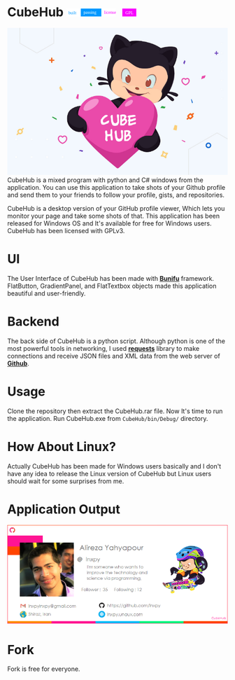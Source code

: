 # CubeHub <span><img src="data:image/svg+xml;base64,PD94bWwgdmVyc2lvbj0iMS4wIiBlbmNvZGluZz0idXRmLTgiPz4NCjwhLS0gR2VuZXJhdG9yOiBB%0D%0AZG9iZSBJbGx1c3RyYXRvciAyMC4wLjAsIFNWRyBFeHBvcnQgUGx1Zy1JbiAuIFNWRyBWZXJzaW9u%0D%0AOiA2LjAwIEJ1aWxkIDApICAtLT4NCjxzdmcgdmVyc2lvbj0iMS4xIiBpZD0iTGF5ZXJfMSIgeG1s%0D%0AbnM9Imh0dHA6Ly93d3cudzMub3JnLzIwMDAvc3ZnIiB4bWxuczp4bGluaz0iaHR0cDovL3d3dy53%0D%0AMy5vcmcvMTk5OS94bGluayIgeD0iMHB4IiB5PSIwcHgiDQoJIHZpZXdCb3g9IjAgMCA4NiAyMCIg%0D%0Ac3R5bGU9ImVuYWJsZS1iYWNrZ3JvdW5kOm5ldyAwIDAgODYgMjA7IiB4bWw6c3BhY2U9InByZXNl%0D%0AcnZlIj4NCjxzdHlsZSB0eXBlPSJ0ZXh0L2NzcyI+DQoJLnN0MHtmaWxsOiNGRkZGRkY7fQ0KCS5z%0D%0AdDF7ZmlsbDojMDA5OEZGO30NCgkuc3Qye2ZvbnQtZmFtaWx5OidWZXJkYW5hJzt9DQoJLnN0M3tm%0D%0Ab250LXNpemU6MTFweDt9DQo8L3N0eWxlPg0KPGcgc2hhcGUtcmVuZGVyaW5nPSJjcmlzcEVkZ2Vz%0D%0AIj4NCgk8cGF0aCBjbGFzcz0ic3QwIiBkPSJNMCwwaDM1djIwSDBWMHoiLz4NCgk8cGF0aCBjbGFz%0D%0Acz0ic3QxIiBkPSJNMzUsMGg1MXYyMEgzNVYweiIvPg0KPC9nPg0KPHRleHQgdHJhbnNmb3JtPSJt%0D%0AYXRyaXgoMC45NTkzIDAgMCAxIDUgMTQuMjUpIiBjbGFzcz0ic3QxIHN0MiBzdDMiPmJ1aWx0PC90%0D%0AZXh0Pg0KPHRleHQgdHJhbnNmb3JtPSJtYXRyaXgoMC45NTkzIDAgMCAxIDQyLjEyNSAxMy4zNzUp%0D%0AIiBjbGFzcz0ic3QwIHN0MiBzdDMiPnBhc3Npbmc8L3RleHQ+DQo8L3N2Zz4NCg==" width="80px"></span><span><img src="data:image/svg+xml;base64,PD94bWwgdmVyc2lvbj0iMS4wIiBlbmNvZGluZz0idXRmLTgiPz4NCjwhLS0gR2VuZXJhdG9yOiBB%0D%0AZG9iZSBJbGx1c3RyYXRvciAyMC4wLjAsIFNWRyBFeHBvcnQgUGx1Zy1JbiAuIFNWRyBWZXJzaW9u%0D%0AOiA2LjAwIEJ1aWxkIDApICAtLT4NCjxzdmcgdmVyc2lvbj0iMS4xIiBpZD0iTGF5ZXJfMSIgeG1s%0D%0AbnM9Imh0dHA6Ly93d3cudzMub3JnLzIwMDAvc3ZnIiB4bWxuczp4bGluaz0iaHR0cDovL3d3dy53%0D%0AMy5vcmcvMTk5OS94bGluayIgeD0iMHB4IiB5PSIwcHgiDQoJIHZpZXdCb3g9IjAgMCA4NiAyMCIg%0D%0Ac3R5bGU9ImVuYWJsZS1iYWNrZ3JvdW5kOm5ldyAwIDAgODYgMjA7IiB4bWw6c3BhY2U9InByZXNl%0D%0AcnZlIj4NCjxzdHlsZSB0eXBlPSJ0ZXh0L2NzcyI+DQoJLnN0MHtmaWxsOiNGRkZGRkY7fQ0KCS5z%0D%0AdDF7ZmlsbDojRjgwMEZGO30NCgkuc3Qye2ZvbnQtZmFtaWx5OidWZXJkYW5hJzt9DQoJLnN0M3tm%0D%0Ab250LXNpemU6MTFweDt9DQo8L3N0eWxlPg0KPGcgc2hhcGUtcmVuZGVyaW5nPSJjcmlzcEVkZ2Vz%0D%0AIj4NCgk8cGF0aCBjbGFzcz0ic3QwIiBkPSJNMCwwaDM1djIwSDBWMHoiLz4NCgk8cGF0aCBjbGFz%0D%0Acz0ic3QxIiBkPSJNNTEuNCwwSDg2djIwSDUxLjRWMHoiLz4NCjwvZz4NCjx0ZXh0IHRyYW5zZm9y%0D%0AbT0ibWF0cml4KDAuOTU5MyAwIDAgMSA2Ljc1IDEzLjI1KSIgY2xhc3M9InN0MSBzdDIgc3QzIj5s%0D%0AaWNlbnNlPC90ZXh0Pg0KPHRleHQgdHJhbnNmb3JtPSJtYXRyaXgoMC45NTkzIDAgMCAxIDU5LjEy%0D%0ANSAxNC4yNSkiIGNsYXNzPSJzdDAgc3QyIHN0MyI+R1BMPC90ZXh0Pg0KPC9zdmc+DQo=" width="80px"></span>
  
<img src="https://raw.githubusercontent.com/lnxpy/cubehub/master/view/preview.png">
<br>
CubeHub is a mixed program with python and C# windows from the application. You can use this application to take shots of your Github profile and send them to your friends to follow your profile, gists, and repositories.

CubeHub is a desktop version of your GitHub profile viewer, Which lets you monitor your page and take some shots of that. This application has been released for Windows OS and It's available for free for Windows users. CubeHub has been licensed with GPLv3. 

# UI
The User Interface of CubeHub has been made with <a href="https://bunifuframework.com/"><b>Bunifu</b></a> framework. FlatButton, GradientPanel, and FlatTextbox objects made this application beautiful and user-friendly.

# Backend
The back side of CubeHub is a python script. Although python is one of the most powerful tools in networking, I used <a href="https://2.python-requests.org/en/master/"><b>requests</b></a> library to make connections and receive JSON files and XML data from the web server of <a href="https://developer.github.com/v3/"><b>Github</b></a>.

# Usage
Clone the repository then extract the CubeHub.rar file. Now It's time to run the application. Run CubeHub.exe from `CubeHub/bin/Debug/` directory.

# How About Linux?
Actually CubeHub has been made for Windows users basically and I don't have any idea to release the Linux version of CubeHub but Linux users should wait for some surprises from me.

# Application Output
<img src="https://raw.githubusercontent.com/lnxpy/cubehub/master/view/profile.gif">

# Fork
Fork is free for everyone.
